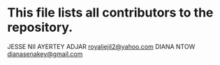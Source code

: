 # This file lists all contributors to the repository.

JESSE NII AYERTEY ADJAR <royaljejil2@yahoo.com>
DIANA NTOW <dianasenakey@gmail.com>
